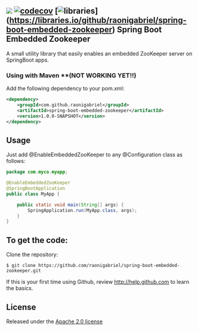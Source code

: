 ![](https://github.com/raonigabriel/spring-boot-embedded-zookeeper/workflows/Maven%20Build/badge.svg)
[![codecov](https://codecov.io/gh/raonigabriel/spring-boot-embedded-zookeeper/branch/master/graph/badge.svg)](https://codecov.io/gh/raonigabriel/spring-boot-embedded-zookeeper)
[![libraries](https://img.shields.io/librariesio/github/raonigabriel/spring-boot-embedded-zookeeper)]
(https://libraries.io/github/raonigabriel/spring-boot-embedded-zookeeper)
Spring Boot Embedded Zookeeper
-------------------
A small utility library that easily enables an embedded ZooKeeper server on SpringBoot apps.

### Using with Maven **(NOT WORKING YET!!) 
Add the following dependency to your pom.xml:
```xml
<dependency>
	<groupId>com.github.raonigabriel</groupId>
	<artifactId>spring-boot-embedded-zookeeper</artifactId>
	<version>1.0.0-SNAPSHOT</version>
</dependency>
```

## Usage
Just add @EnableEmbeddedZooKeeper to any @Configuration class as follows:
```java
package com.myco.myapp;

@EnableEmbeddedZooKeeper
@SpringBootApplication
public class MyApp {

	public static void main(String[] args) {
		SpringApplication.run(MyApp.class, args);
	}
} 

```

To get the code:
-------------------
Clone the repository:
```
$ git clone https://github.com/raonigabriel/spring-boot-embedded-zookeeper.git
```
If this is your first time using Github, review http://help.github.com to learn the basics.

## License

Released under the [Apache 2.0 license](http://www.apache.org/licenses/LICENSE-2.0.html)
